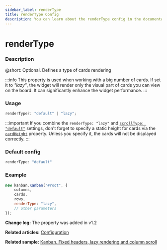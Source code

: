 ```yaml
---
sidebar_label: renderType
title: renderType Config
description: You can learn about the renderType config in the documentation of the DHTMLX JavaScript Kanban library. Browse developer guides and API reference, try out code examples and live demos, and download a free 30-day evaluation version of DHTMLX Kanban.
---
```


# renderType

### Description

@short: Optional. Defines a type of cards rendering

:::info
This property is used when working with a big number of cards. If set it to *"lazy"*, the widget will render only the visual part of cards you can view on the board. It can significantly enhance the widget performance.
:::

### Usage

~~~jsx {}
renderType?: "default" | "lazy";
~~~  

:::important
If you combine the `renderType: "lazy"` and [`scrollType: "default"`](api/config/js_kanban_scrolltype_config.md) settings, don't forget to specify a static height for cards via the [`cardHeight`](api/config/js_kanban_cardheight_config.md) property. Unless you specify it, the cards will not be displayed correctly.
:::

### Default config

~~~jsx {}
renderType: "default"
~~~

### Example

~~~jsx {5}
new kanban.Kanban("#root", {
    columns,
    cards,
    rows,
    renderType: "lazy",
    // other parameters
});
~~~

**Change log:** The property was added in v1.2

**Related articles:** [Configuration](../../../guides/configuration#cards)

**Related sample:** [Kanban. Fixed headers, lazy rendering and column scroll](https://snippet.dhtmlx.com/xez9ghqq?tag=kanban)
